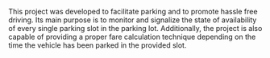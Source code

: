 This project was developed to facilitate parking and to promote hassle free driving. Its
main purpose is to monitor and signalize the state of availability of every single
parking slot in the parking lot. Additionally, the project is also capable of providing a
proper fare calculation technique depending on the time the vehicle has been parked
in the provided slot.






